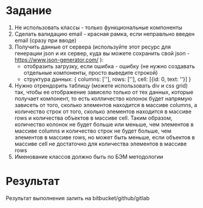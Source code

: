 # Задание
1. Не использовать классы - только функциональные компоненты
2. Сделать валидацию email - красная рамка, если неправльно введен email (сразу при вводе)
3. Получить данные от сервера (используйте этот ресурс для генерации json и их сервер, куда вы можете сохранить свой json - https://www.json-generator.com/ ):
    - отобразить загрузку, если ошибка - ошибку (не нужно создавать отдельные компоненты, просто выведите строкой)
    - структура данных: 
    {
        columns: [''],
        rows: [''],
        cell: [{id: 0, text: ''}]
    }
4. Нужно отрендорить таблицу (можете использовать div и css grid) так, чтобы ее отображение зависело только от тех данных, которые получает компонент, то есть
    колличество колонок будет напрямую зависеть от того, сколько элементов находится в массиве columns, а количество строк от того, сколько элементов находится
    в массиве rows и количества объектов в массиве cell. Таким образом, количество колонок не будет больше или меньше, чем элементов в массиве columns и количество
    строк не будет больше, чем элементов в массиве rows, но может быть меньше, если объектов в массиве cell не достаточно для количества элементов в массиве rows
5. Именование классов должно быть по БЭМ методологии

# Результат
Результат выполнения залить на bitbucket/github/gitlab
